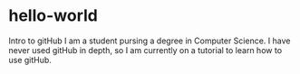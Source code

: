 # hello-world
Intro to gitHub
I am a student pursing a degree in Computer Science.
I have never used gitHub in depth, so I am currently on a tutorial to learn
how to use gitHub.
